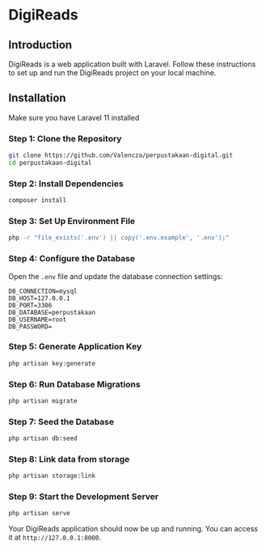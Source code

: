 # DigiReads

## Introduction

DigiReads is a web application built with Laravel. Follow these instructions to set up and run the DigiReads project on your local machine.

## Installation

Make sure you have Laravel 11 installed

### Step 1: Clone the Repository

```bash
git clone https://github.com/Valencza/perpustakaan-digital.git
cd perpustakaan-digital
```

### Step 2: Install Dependencies

```bash
composer install
```

### Step 3: Set Up Environment File

```bash
php -r "file_exists('.env') || copy('.env.example', '.env');"
```

### Step 4: Configure the Database

Open the `.env` file and update the database connection settings:

```dotenv
DB_CONNECTION=mysql
DB_HOST=127.0.0.1
DB_PORT=3306
DB_DATABASE=perpustakaan
DB_USERNAME=root
DB_PASSWORD=
```

### Step 5: Generate Application Key

```bash
php artisan key:generate
```

### Step 6: Run Database Migrations

```bash
php artisan migrate
```

### Step 7: Seed the Database

```bash
php artisan db:seed
```

### Step 8: Link data from storage

```bash
php artisan storage:link
```

### Step 9: Start the Development Server

```bash
php artisan serve
```

Your DigiReads application should now be up and running. You can access it at `http://127.0.0.1:8000`.

<!-- ### Step 10: Tes Login

```bash
Email: admin@example.com
Password: 12345678
```

### Noted: 

```bash
The TinyMCE API Key can be changed using an account from your own device

Open Folder:
- resources
    - Templates
        - admin.blade.php

then change the part code

<script src="https://cdn.tiny.cloud/1/YOUR_API_KEY/tinymce/5/tinymce.min.js"
referrerpolicy="origin"></script>
```

## License
```This project is licensed under the MIT License. See the [LICENSE](LICENSE) file for more details.``` -->


